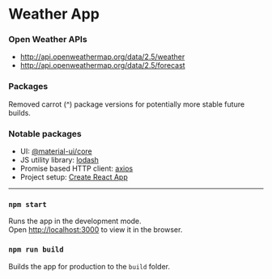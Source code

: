 # Weather App

### Open Weather APIs
- http://api.openweathermap.org/data/2.5/weather
- http://api.openweathermap.org/data/2.5/forecast

### Packages
Removed carrot (^) package versions for potentially more stable future builds.

### Notable packages
- UI: [@material-ui/core](https://material-ui.com/)
- JS utility library: [lodash](https://lodash.com/)
- Promise based HTTP client: [axios](https://www.npmjs.com/package/axios)
- Project setup: [Create React App](https://github.com/facebook/create-react-app)

---

### `npm start`

Runs the app in the development mode.\
Open [http://localhost:3000](http://localhost:3000) to view it in the browser.

### `npm run build`

Builds the app for production to the `build` folder.